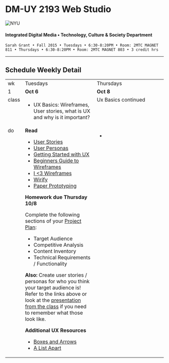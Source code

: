 # DM-UY 2193 Web Studio

![NYU](http://ws2.polishedsolid.com/de/nyu_soe_logo.png)
#### Integrated Digital Media • Technology, Culture & Society Department

    Sarah Grant • Fall 2015 • Tuesdays • 6:30-8:20PM • Room: 2MTC MAGNET 811 • Thursdays • 6:30-8:20PM • Room: 2MTC MAGNET 803 • 3 credit hrs

---

## Schedule Weekly Detail

<table>
<tr>
<td>wk</td>
<td>Tuesdays</td>
<td>Thursdays</td>
</tr>
<!-- first week -->
<tr>
        <td valign="top" width="4%">1</td>
        <td valign="top" width="48%"><strong>Oct 6</strong></td>
        <td valign="top" width="48%"><strong>Oct 8</strong></td>
    </tr>
 <tr>
        <td valign="top">class</td>
        <td valign="top">
            <ul>
                <li>UX Basics: Wireframes, User stories, what is UX and why is it important?</li>
            </ul>
        </td>
        <td valign="top">Ux Basics continued</td>
</tr>
<tr>
        <td valign="top">do</td>
        <td valign="top">
            <strong>Read</strong>
            <ul>
                <li><a href="http://www.mountaingoatsoftware.com/agile/user-stories" target="_blank">User Stories</a></li>
                <li><a href="https://webdesign.tutsplus.com/articles/defining-and-applying-personas-to-ux-design--webdesign-7561" target="_blank">User Personas</a></li>
                <li><a href="http://www.uxmatters.com/mt/archives/2015/10/getting-started-in-user-experience.php" target="_blank">Getting Started with UX</a></li>
                <li><a href="https://webdesign.tutsplus.com/articles/a-beginners-guide-to-wireframing--webdesign-7399" target="_blank">Beginners Guide to Wireframes</a></li>
                <li><a href="http://wireframes.tumblr.com/" target="_blank">I <3 Wireframes</a></li>
                <li><a href="http://www.wirify.com/" target="_blank">Wirify</a></li>
                <li><a href="http://alistapart.com/article/paperprototyping" target="_blank">Paper Prototyping</a></li>
            </ul>
            <strong>Homework due Thursday 10/8</strong>
            <p>Complete the following sections of your <a href="https://github.com/IDMNYU/web-studio-FA15/blob/master/assignments/ws1fa15_project_plan.md" target="_blank">Project Plan</a>:</p>
            <ul>
                <li>Target Audience</li>
                <li>Competitive Analysis</li>
                <li>Content Inventory</li>
                <li>Technical Requirements / Functionality</li>
            </ul>
            <p><strong>Also:</strong> Create user stories / personas for who you think your target audience is! Refer to the links above or look at the <a href="https://github.com/IDMNYU/web-studio-FA15/blob/master/class_exercises/intro_ux/ux.pdf" target="_blank">presentation from the class</a> if you need to remember what those look like.</p>
            <strong>Additional UX Resources</strong>
            <ul>
                <li><a href="http://boxesandarrows.com/" target="_blank">Boxes and Arrows</a></li>
                <li><a href="http://www.alistapart.com/" target="_blank">A List Apart</a></li>
            </ul>
        </td>
        <td valign="top">
            <ul>
                <li></li>
            </ul>
        </td>
</tr>
</table>